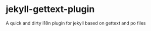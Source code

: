 jekyll-gettext-plugin
=====================

A quick and dirty i18n plugin for jekyll based on gettext and po files  
